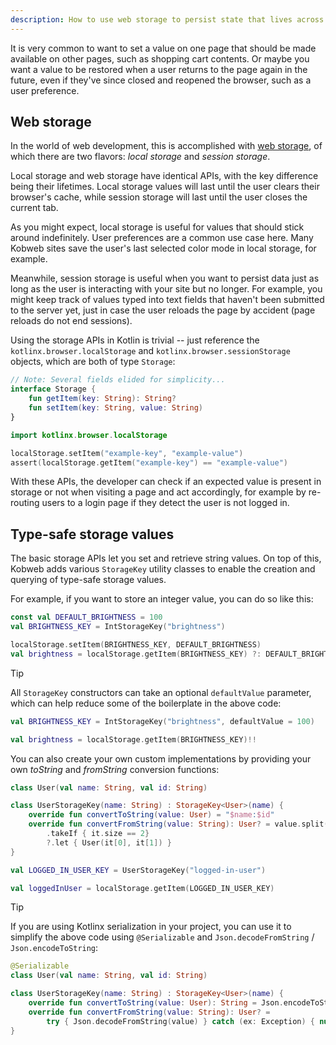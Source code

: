 ```yaml
---
description: How to use web storage to persist state that lives across pages and even a user's browsing sessions.
---
```


It is very common to want to set a value on one page that should be made available on other pages, such as shopping cart
contents. Or maybe you want a value to be restored when a user returns to the page again in the future, even if they've
since closed and reopened the browser, such as a user preference.

## Web storage

In the world of web development, this is accomplished
with [web storage](https://developer.mozilla.org/en-US/docs/Web/API/Web_Storage_API), of which there are two flavors:
*local storage* and *session storage*.

Local storage and web storage have identical APIs, with the key difference being their lifetimes. Local storage values
will last until the user clears their browser's cache, while session storage will last until the user closes the current
tab.

As you might expect, local storage is useful for values that should stick around indefinitely. User preferences are
a common use case here. Many Kobweb sites save the user's last selected color mode in local storage, for example.

Meanwhile, session storage is useful when you want to persist data just as long as the user is interacting with your
site but no longer. For example, you might keep track of values typed into text fields that haven't been submitted to
the server yet, just in case the user reloads the page by accident (page reloads do not end sessions).

Using the storage APIs in Kotlin is trivial -- just reference the `kotlinx.browser.localStorage` and
`kotlinx.browser.sessionStorage` objects, which are both of type `Storage`:

```kotlin
// Note: Several fields elided for simplicity...
interface Storage {
    fun getItem(key: String): String?
    fun setItem(key: String, value: String)
}
```

```kotlin
import kotlinx.browser.localStorage

localStorage.setItem("example-key", "example-value")
assert(localStorage.getItem("example-key") == "example-value")
```

With these APIs, the developer can check if an expected value is present in storage or not when visiting a page and act
accordingly, for example by re-routing users to a login page if they detect the user is not logged in.

## Type-safe storage values

The basic storage APIs let you set and retrieve string values. On top of this, Kobweb adds various `StorageKey` utility
classes to enable the creation and querying of type-safe storage values.

For example, if you want to store an integer value, you can do so like this:

```kotlin
const val DEFAULT_BRIGHTNESS = 100
val BRIGHTNESS_KEY = IntStorageKey("brightness")

localStorage.setItem(BRIGHTNESS_KEY, DEFAULT_BRIGHTNESS)
val brightness = localStorage.getItem(BRIGHTNESS_KEY) ?: DEFAULT_BRIGHTNESS
```

> [!TIP]
> All `StorageKey` constructors can take an optional `defaultValue` parameter, which can help reduce some of the
boilerplate in the above code:
>
> ```kotlin
> val BRIGHTNESS_KEY = IntStorageKey("brightness", defaultValue = 100)
>
> val brightness = localStorage.getItem(BRIGHTNESS_KEY)!!
> ```

You can also create your own custom implementations by providing your own *toString* and *fromString* conversion
functions:

```kotlin
class User(val name: String, val id: String)

class UserStorageKey(name: String) : StorageKey<User>(name) {
    override fun convertToString(value: User) = "$name:$id"
    override fun convertFromString(value: String): User? = value.split(":")
        .takeIf { it.size == 2}
        ?.let { User(it[0], it[1]) }
}

val LOGGED_IN_USER_KEY = UserStorageKey("logged-in-user")

val loggedInUser = localStorage.getItem(LOGGED_IN_USER_KEY)
```

> [!TIP]
> If you are using Kotlinx serialization in your project, you can use it to simplify the above code using
> `@Serializable` and `Json.decodeFromString` / `Json.encodeToString`:
>
> ```kotlin
> @Serializable
> class User(val name: String, val id: String)
> 
> class UserStorageKey(name: String) : StorageKey<User>(name) {
>     override fun convertToString(value: User): String = Json.encodeToString(value)
>     override fun convertFromString(value: String): User? =
>         try { Json.decodeFromString(value) } catch (ex: Exception) { null }
> }
> ```
